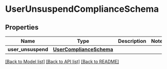 # UserUnsuspendComplianceSchema


## Properties
Name | Type | Description | Notes
------------ | ------------- | ------------- | -------------
**user_unsuspend** | [**UserComplianceSchema**](UserComplianceSchema.md) |  | 

[[Back to Model list]](../README.md#documentation-for-models) [[Back to API list]](../README.md#documentation-for-api-endpoints) [[Back to README]](../README.md)


